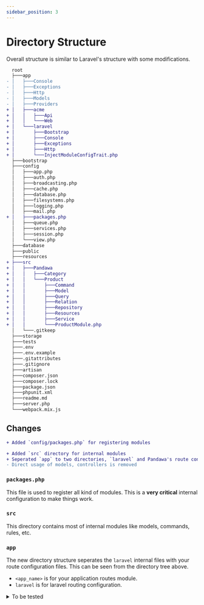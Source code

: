 ```yaml
---
sidebar_position: 3
---
```


# Directory Structure

Overall structure is similar to Laravel's structure with some modifications.

````diff
  root
  ├───app
- │   ├───Console
- │   ├───Exceptions
- │   ├───Http
- │   ├───Models
- │   ├───Providers
+ │   ├───acme
+ │   │   ├───Api
+ │   │   └───Web
+ │   └───laravel
+ │       ├───Bootstrap
+ │       ├───Console
+ │       ├───Exceptions
+ │       ├───Http
+ │       └───InjectModuleConfigTrait.php
  ├───bootstrap
  ├───config
  │   ├───app.php
  │   ├───auth.php
  │   ├───broadcasting.php
  │   ├───cache.php
  │   ├───database.php
  │   ├───filesystems.php
  │   ├───logging.php
  │   ├───mail.php
+ │   ├───packages.php
  │   ├───queue.php
  │   ├───services.php
  │   ├───session.php
  │   └───view.php
  ├───database
  ├───public
  ├───resources
+ ├───src
+ │   ├───Pandawa
+ │   │   ├───Category
+ │   │   └───Product
+ │   │       ├───Command
+ │   │       ├───Model
+ │   │       ├───Query
+ │   │       ├───Relation
+ │   │       ├───Repository
+ │   │       ├───Resources
+ │   │       ├───Service
+ │   │       └───ProductModule.php
  │   └───.gitkeep
  ├───storage
  ├───tests
  ├───.env
  ├───.env.example
  ├───.gitattributes
  ├───.gitignore
  ├───artisan
  ├───composer.json
  ├───composer.lock
  ├───package.json
  ├───phpunit.xml
  ├───readme.md
  ├───server.php
  └───webpack.mix.js
````

## Changes

````diff
+ Added `config/packages.php` for registering modules

+ Added `src` directory for internal modules
+ Seperated `app` to two directories, `laravel` and Pandawa's route configuration
- Direct usage of models, controllers is removed
````

### `packages.php`

This file is used to register all kind of modules. This is a **very critical** internal configuration to make things work.

### `src`

This directory contains most of internal modules like models, commands, rules, etc.

### `app`

The new directory structure seperates the `laravel` internal files with your route configuration files. This can be seen from the directory tree above.

- `<app_name>` is for your application routes module.
- `laravel` is for laravel routing configuration.

<details>
  <summary>To be tested</summary>

  As for the current time, we haven't tested what will happen if the app directory is different from the skeleton project.
  
  For example is moving the application routes module to `src` directory or moving the `laravel` directory to somewhere else.

  *For more context, please go to the [CLI](/docs/getting-started/cli#specification) section to learn more.*
</details>